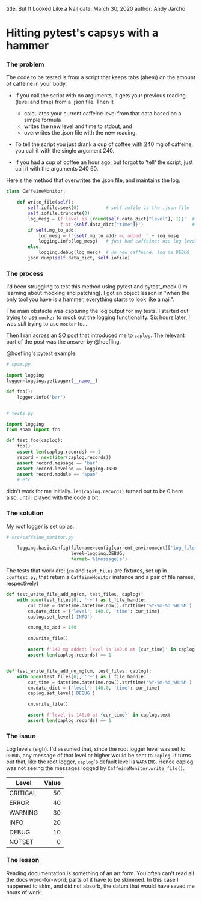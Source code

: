 title: But It Looked Like a Nail
date: March 30, 2020
author: Andy Jarcho

# Hitting pytest's capsys with a hammer
### The problem
The code to be tested is from a script that keeps tabs (ahem) on the amount of caffeine in your body.

* If you call the script with no arguments, it gets your previous reading (level and time) from a .json file. Then it 
    * calculates your current caffeine level from that data based on a simple formula
    * writes the new level and time to stdout, and
    * overwrites the .json file with the new reading.

* To tell the script you just drank a cup of coffee with 240 mg of caffeine, you call it with the single argument 240.

* If you had a cup of coffee an hour ago, but forgot to 'tell' the script, just call it with the arguments 240 60.

Here's the method that overwrites the .json file, and maintains the log.
 
```python
class CaffeineMonitor:

    def write_file(self):
        self.iofile.seek(0)          # self.iofile is the .json file
        self.iofile.truncate(0)
        log_mesg = (f'level is {round(self.data_dict["level"], 1)}'  # level 
                    f'at {self.data_dict["time"]}')                  # and time
        if self.mg_to_add: 
            log_mesg = f'{self.mg_to_add} mg added: ' + log_mesg
            logging.info(log_mesg)   # just had caffeine: use log level INFO
        else:
            logging.debug(log_mesg)  # no new caffeine: log as DEBUG
        json.dump(self.data_dict, self.iofile)
```

### The process
I'd been struggling to test this method using pytest and pytest_mock (I'm learning about mocking and patching).
I got an object lesson in "when the only tool you have is a hammer, everything starts to look like a nail".

The main obstacle was capturing the log output for my tests.
I started out trying to use `mocker` to mock out the logging functionality.
Six hours later, I was *still* trying to use `mocker` to...

Then I ran across an [SO post](https://stackoverflow.com/questions/22657591/get-all-logging-output-with-mock) 
that introduced me to `caplog`. The relevant part of the post was the answer by @hoefling.

@hoefling's pytest example:
```python
# spam.py

import logging
logger=logging.getLogger(__name__)

def foo():
    logger.info('bar')


# tests.py

import logging
from spam import foo

def test_foo(caplog):
    foo()
    assert len(caplog.records) == 1
    record = next(iter(caplog.records))
    assert record.message == 'bar'
    assert record.levelno == logging.INFO
    assert record.module == 'spam'
    # etc
```

didn't work for me initially. `len(caplog.records)` turned out to be 0 here also, until I played with the code a bit.

### The solution

My root logger is set up as:
```python
# src/caffeine_monitor.py

    logging.basicConfig(filename=config[current_environment]['log_file'],
                        level=logging.DEBUG,
                        format='%(message)s')
```

The tests that work are: (`cm` and `test_files` are fixtures, set up in `conftest.py`, that return a `CaffeineMonitor` 
instance and a pair of file names, respectively)

```python
def test_write_file_add_mg(cm, test_files, caplog):
    with open(test_files[0], 'r+') as l_file_handle:
        cur_time = datetime.datetime.now().strftime('%Y-%m-%d_%H:%M')
        cm.data_dict = {'level': 140.0, 'time': cur_time}
        caplog.set_level('INFO')

        cm.mg_to_add = 140

        cm.write_file()

        assert f'140 mg added: level is 140.0 at {cur_time}' in caplog.text
        assert len(caplog.records) == 1


def test_write_file_add_no_mg(cm, test_files, caplog):
    with open(test_files[0], 'r+') as l_file_handle:
        cur_time = datetime.datetime.now().strftime('%Y-%m-%d_%H:%M')
        cm.data_dict = {'level': 140.0, 'time': cur_time}
        caplog.set_level('DEBUG')

        cm.write_file()

        assert f'level is 140.0 at {cur_time}' in caplog.text
        assert len(caplog.records) == 1
```

### The issue
Log levels (sigh). I'd assumed that, since the root logger level was set to `DEBUG`, any
message of that level or higher would be sent to `caplog`. It turns out that, like the root logger, `caplog`'s 
default level is `WARNING`. Hence caplog was not seeing the messages logged by `CaffeineMonitor.write_file()`.

| Level    | Value         |
|  ------- | -------------:|
| CRITICAL |   50          |
| ERROR    |   40          |
| WARNING  |   30          |
| INFO     |   20          |
| DEBUG    |   10          |
| NOTSET   |    0          |

### The lesson
Reading documentation is something of an art form. You often can't read all the docs word-for-word; parts of it
have to be skimmed. In this case I happened to skim, and did not absorb, the datum that would have saved me hours
of work. 





